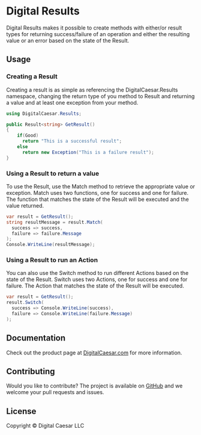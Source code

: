 ﻿# Digital Results

Digital Results makes it possible to create methods with either/or result types for returning success/failure of an operation and either the resulting value or an error based on the state of the Result.  

## Usage

### Creating a Result

Creating a result is as simple as referencing the DigitalCaesar.Results namespace, changing the return type of you method to Result<T> and returning a value and at least one exception from your method.  

```csharp
using DigitalCaesar.Results;

public Result<string> GetResult()
{
    if(Good)
      return "This is a successful result";
    else
      return new Exception("This is a failure result");
}
```

### Using a Result to return a value

To use the Result, use the Match method to retrieve the appropriate value or exception.  Match uses two functions, one for success and one for failure.  The function that matches the state of the Result will be executed and the value returned.

```csharp
var result = GetResult();
string resultMessage = result.Match(
  success => success,
  failure => failure.Message
);
Console.WriteLine(resultMessage);
```

### Using a Result to run an Action

You can also use the Switch method to run different Actions based on the state of the Result.  Switch uses two Actions, one for success and one for failure.  The Action that matches the state of the Result will be executed.

```csharp
var result = GetResult();
result.Switch(
  success => Console.WriteLine(success),
  failure => Console.WriteLine(failure.Message)
);
```

## Documentation

Check out the product page at [DigitalCaesar.com](https://digitalcaesar.com/products/digitalresults) for more information.

## Contributing

Would you like to contribute?  The project is available on [GitHub](https://github.com/DigitalCaesar/digitalresults) and we welcome your pull requests and issues.

## License

Copyright © Digital Caesar LLC